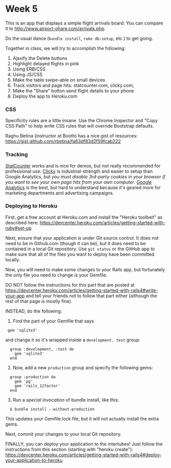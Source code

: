 # Week 5

This is an app that displays a simple flight arrivals board.  You can compare it to http://www.airport-ohare.com/arrivals.php.

Do the usual dance (`bundle install`, `rake db:setup`, etc.) to get going.

Together in class, we will try to accomplish the following:

1. Ajaxify the Delete buttons
1. Highlight delayed flights in pink
  1. Using ERB/CSS
  1. Using JS/CSS
1. Make the table swipe-able on small devices
1. Track visitors and page hits: statcounter.com, clicky.com,
1. Make the "Share" button send flight details to your phone
1. Deploy the app to Heroku.com

### CSS

Specificity rules are a little insane.  Use the Chrome Inspector and "Copy CSS Path" to help write CSS rules that will override Bootstrap defaults.

Raghu Betina (instructor at Booth) has a nice gist of resources: https://gist.github.com/rbetina/fa63df83d2f59fcab222


### Tracking

[StatCounter](http://www.StatCounter.com) works and is nice for demos, but not really recommended for professional use.  [Clicky](http://clicky.com) is industrial-strength and easier to setup than Google Analytics, but *you must disable 3rd-party cookies in your browser if you want to see your own page hits from your own computer*.  [Google Analytics](http://google.com/analytics) is the best, but hard to understand because it's geared more for marketing departments and advertising campaigns.


### Deploying to Heroku

First, get a free account at Heroku.com and install the "Heroku toolbelt" as described here: https://devcenter.heroku.com/articles/getting-started-with-ruby#set-up

Next, ensure that your application is under Git source control.  It does not need to be in Github.com (though it can be), but it does need to be contained in a local Git repository.  Use `git status` or the GitHub app to make sure that all of the files you want to deploy have been committed locally.

Now, you will need to make some changes to your Rails app, but fortunately the only file you need to change is your Gemfile.

DO NOT follow the instructions for this part that are posted at https://devcenter.heroku.com/articles/getting-started-with-rails4#write-your-app and tell your friends not to follow that part either (although the rest of that page is mostly fine).

INSTEAD, do the following:

1. Find the part of your Gemfile that says
  ```
   gem 'sqlite3'
  ```
 and change it so it's wrapped inside a `development, test` group:
  ```
    group :development, :test do
      gem 'sqlite3'
    end
  ```
2. Now, add a new `production` group and specify the following gems:
  ```
    group :production do
      gem 'pg'
      gem 'rails_12factor'
    end
  ```
3. Run a *special invocation* of bundle install, like this:

  ```
    $ bundle install --without-production
  ```

This updates your Gemfile.lock file, but it will not actually install the extra gems.

Next, commit your changes to your local Git repository.

FINALLY, you can deploy your application to the intertubes!  Just follow the instructions from this section (starting with "heroku create"): https://devcenter.heroku.com/articles/getting-started-with-rails4#deploy-your-application-to-heroku
